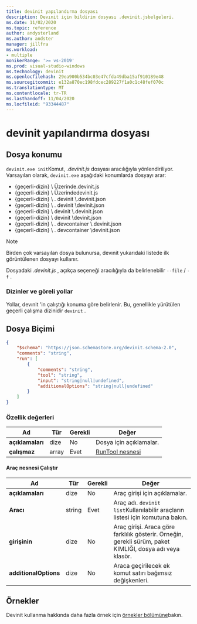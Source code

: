 ```yaml
---
title: devinit yapılandırma dosyası
description: Devınit için bildirim dosyası .devinit.jsbelgeleri.
ms.date: 11/02/2020
ms.topic: reference
author: andysterland
ms.author: andster
manager: jillfra
ms.workload:
- multiple
monikerRange: '>= vs-2019'
ms.prod: visual-studio-windows
ms.technology: devinit
ms.openlocfilehash: 29ea900b534bc03e47cfda49dba15af910189e48
ms.sourcegitcommit: e132a870ec198fdcec289227f1a0c1c48fef070c
ms.translationtype: MT
ms.contentlocale: tr-TR
ms.lasthandoff: 11/04/2020
ms.locfileid: "93344487"
---
```

# <a name="devinit-configuration-file"></a>devinit yapılandırma dosyası

## <a name="file-location"></a>Dosya konumu

`devinit.exe init`Komut, _.devinit.js_ dosyası aracılığıyla yönlendiriliyor. Varsayılan olarak, `devinit.exe` aşağıdaki konumlarda dosyayı arar:

* {geçerli-dizin} \\ Üzerinde.devinit.js
* {geçerli-dizin} \\ Üzerindedevinit.js
* {geçerli-dizin} \\ . devinit \\.devinit.json
* {geçerli-dizin} \\ . devinit \\devinit.json
* {geçerli-dizin} \\ devinit \\.devinit.json
* {geçerli-dizin} \\ devinit \\devinit.json
* {geçerli-dizin} \\ . devcontainer \\.devinit.json
* {geçerli-dizin} \\ . devcontainer \\devinit.json

> [!NOTE]
> Birden çok varsayılan dosya bulunursa, devınit yukarıdaki listede ilk görüntülenen dosyayı kullanır.

Dosyadaki _.devinit.js_ , açıkça seçeneği aracılığıyla da belirlenebilir `--file` / `-f` .

### <a name="directories-and-relative-paths"></a>Dizinler ve göreli yollar

Yollar, devınit 'in çalıştığı konuma göre belirlenir. Bu, genellikle yürütülen geçerli çalışma dizinidir `devinit` .

## <a name="file-format"></a>Dosya Biçimi

```json
{
    "$schema": "https://json.schemastore.org/devinit.schema-2.0",
    "comments": "string",
    "run": [
        {
            "comments": "string",
            "tool": "string",
            "input": "string|null|undefined",
            "additionalOptions": "string|null|undefined"
        }
    ]
}
```

### <a name="property-values"></a>Özellik değerleri

| Ad         | Tür   | Gerekli | Değer                              |
|--------------|--------|----------|------------------------------------|
| **açıklamaları** | dize | No       | Dosya için açıklamalar.             |
| **çalışmaz**      | array  | Evet      | [RunTool nesnesi](#run-tool-object) |

#### <a name="run-tool-object"></a>Araç nesnesi Çalıştır

| Ad                  | Tür   | Gerekli | Değer                                                                                                      |
|-----------------------|--------|----------|------------------------------------------------------------------------------------------------------------|
| **açıklamaları**          | dize | No       | Araç girişi için açıklamalar.                                                                               |
| **Aracı**              | string | Evet      | Araç adı. `devinit list`Kullanılabilir araçların listesi için komutuna bakın.                            |
| **girişinin**             | dize | No       | Araç girişi. Araca göre farklılık gösterir. Örneğin, gerekli sürüm, paket KIMLIĞI, dosya adı veya klasör.|
| **additionalOptions** | dize | No       | Araca geçirilecek ek komut satırı bağımsız değişkenleri.                                                |

## <a name="examples"></a>Örnekler

Devinit kullanma hakkında daha fazla örnek için [örnekler bölümüne](sample-readme.md)bakın.
